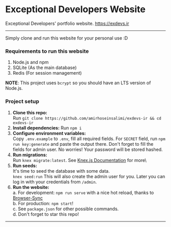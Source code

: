 # Exceptional Developers Website

Exceptional Developers' portfolio website. https://exdevs.ir

---

Simply clone and run this website for your personal use :D

### Requirements to run this website
1. Node.js and npm
2. SQLite (As the main database)
3. Redis (For session management)

**NOTE**: This project uses `bcrypt` so you should have an LTS version of Node.js.

### Project setup

1. **Clone this repo:**\
Run `git clone https://github.com/amirhoseinsalimi/exdevs-ir && cd exdevs-ir`
2. **Install dependencies:**
Run `npm i`
3. **Configure environment variables:**\
Copy `.env.example` to `.env`, fill all required fields. For `SECRET` field, run `npm run key:generate` and paste the output there. Don't forget to fill the fields for admin user. No worries! Your password will be stored hashed.
4. **Run migrations:**\
Run `knex migrate:latest`. See [Knex.js Documentation](https://www.npmjs.com/package/knex) for more\ 
5. **Run seeds:**\
It's time to seed the database with some data.\
`knex seed:run`
This will also create the admin user for you. Later you can log in with your credentials from `/admin`.
6. **Run the website:**\
a. For development: `npm run serve` with a nice hot reload, thanks to [Browser-Sync](https://www.npmjs.com/package/browser-sync) \
b. For production: `npm start`!\
c. See `package.json` for other possible commands. \
d. Don't forget to star this repo!

 ---
